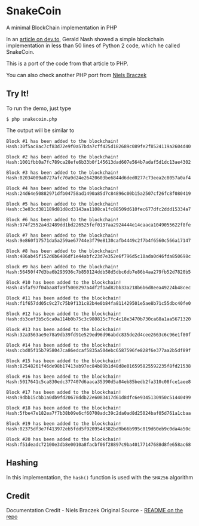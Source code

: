 # SnakeCoin

A minimal BlockChain implementation in PHP

In an [article on dev.to](https://dev.to/aunyks/lets-build-the-tiniest-blockchain), Gerald Nash showed a simple blockchain implementation in less than 50 lines of Python 2 code, which he called SnakeCoin.

This is a port of the code from that article to PHP.

You can also check another PHP port from [Niels Braczek ](https://github.com/GreenCape/SnakeCoin)

## Try It!

To run the demo, just type

    $ php snakecoin.php

The output will be similar to

    Block #1 has been added to the blockchain!
    Hash:30f5ac8ac7cf83d72e9f0a57bda7cff425d182689c089fe2f8524119a2604d40

    Block #2 has been added to the blockchain!
    Hash:1001fbb0a7fc789ca28efe6b33b0f145613dad607e564b7adaf5d1dc13ae4302

    Block #3 has been added to the blockchain!
    Hash:02034009a0727afc70a9d24e26420603be6844d6ded0277c73eea2c8057a0af4

    Block #4 has been added to the blockchain!
    Hash:24d64e50882971dfb04758ad1490a85d7c84896c00b15a2507cf26fc8f080419

    Block #5 has been added to the blockchain!
    Hash:c3e03cd381189d81d8cd3143aa1108ca1fc88509d610fec677dfc2ddd15334a7

    Block #6 has been added to the blockchain!
    Hash:974f2552a4d2489dd1bd226525fef0137aa2924444e14caaca1049055622f8fe

    Block #7 has been added to the blockchain!
    Hash:9e860f17571da5a259ae67744e3f79e8130cafb4449c2f7b4f6560c566a17147

    Block #8 has been added to the blockchain!
    Hash:486ab45f152d6b6486df1e44abfc23d7e352e6f796d5c10ada0d46fda850698c

    Block #9 has been added to the blockchain!
    Hash:56450f47d3ba6b293936c7b850124ddb58d5dbc6db7e86b4aa279fb52d7820b5

    Block #10 has been added to the blockchain!
    Hash:45faf97f04baa8fa9f5008297a4df2f1ad82bb33a218b6b6d8eea49224b48cec

    Block #11 has been added to the blockchain!
    Hash:f1f657dd05c9c27c75b9f131c82b4e0b84fa811429501e5ae8b71c55dbc40fe0

    Block #12 has been added to the blockchain!
    Hash:db3cef3b5c6ca0a114b0b75c3c980815c7fc4c18e3470b730ca68a1aa5671320

    Block #13 has been added to the blockchain!
    Hash:32a3563ae9e78a9db39fd91e529ed96d96abdc835de2d4cee2663c6c96e1f80f

    Block #14 has been added to the blockchain!
    Hash:cbd05f15b7958047ca86edcaf5835a504ebc6587596fe828f6e377aa2b5df89f

    Block #15 has been added to the blockchain!
    Hash:82548261f46de98b17413ab97ec84b89b1d48d8e016595825592235f8fd21538

    Block #16 has been added to the blockchain!
    Hash:5017641c5ca830edc377407d6aaca35390d5a84eb85bedb2fa310c08fce1aee8
    
    Block #17 has been added to the blockchain!
    Hash:9dbb15cbb1a0db9fd20678ddb22e6083417d61d8dfc6e9345130950c51440499

    Block #18 has been added to the blockchain!
    Hash:5fbe47e182ea7f7b38b09e6cf60708adc39c2da0ad8d25024baf05d761a1cbaa

    Block #19 has been added to the blockchain!
    Hash:02375df3e7f413972eb5fdd5f920954d382bd9b66b995c819d60eb9c0da4a50c

    Block #20 has been added to the blockchain!
    Hash:f51deadc72100e3db8e0010a8facbf06f28897c9ba40177147688d8fe658ac68


## Hashing

In this implementation, the `hash()` function is used
with the `SHA256` algorithm

## Credit
Documentation Credit - Niels Braczek 
Original Source - [README on the repo](https://github.com/GreenCape/SnakeCoin)


